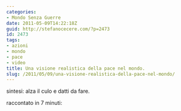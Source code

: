 ```yaml
---
categories:
- Mondo Senza Guerre
date: 2011-05-09T14:22:18Z
guid: http://stefanocecere.com/?p=2473
id: 2473
tags:
- azioni
- mondo
- pace
- video
title: Una visione realistica della pace nel mondo.
slug: /2011/05/09/una-visione-realistica-della-pace-nel-mondo/
---
```


sintesi: alza il culo e datti da fare.

raccontato in 7 minuti:
